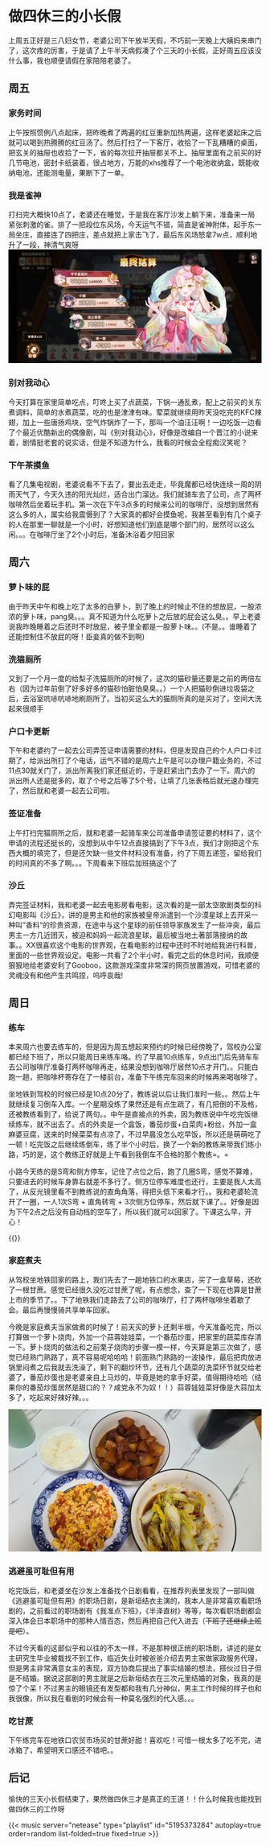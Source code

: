 # 做四休三的小长假



上周五正好是三八妇女节，老婆公司下午放半天假，不巧前一天晚上大姨妈来串门了，这次疼的厉害，于是请了上午半天病假凑了个三天的小长假，正好周五应该没什么事，我也顺便请假在家陪陪老婆了。

## 周五
### 家务时间
上午按照惯例八点起床，把昨晚煮了两遍的红豆重新加热两遍，这样老婆起床之后就可以喝到热腾腾的红豆汤了。然后打扫了一下客厅，收拾了一下乱糟糟的桌面，把玄关的抽屉也收拾了一下，省的每次拉开抽屉都关不上。抽屉里面有之前买的好几节电池，密封卡纸装着，很占地方，万能的xhs推荐了一个电池收纳盒，既能收纳电池，还能测电量，果断下了一单。

### 我是雀神
打扫完大概快10点了，老婆还在睡觉，于是我在客厅沙发上躺下来，准备来一局紧张刺激的雀。排了一把段位东风场，今天运气不错，简直是雀神附体，起手东一局坐庄，直接连了四把庄，差点就把上家击飞了，最后东风场怒拿7w点，顺利地升了一段，神清气爽呀
!["雀神附体"](./que.jpg "雀神附体")

### 别对我动心
今天打算在家里简单吃点，叮咚上买了点蔬菜，下锅一通乱煮，配上之前买的关东煮调料，简单的水煮蔬菜，吃的也是津津有味。荤菜就继续用昨天没吃完的KFC辣翅，加上一些唐扬鸡块，空气炸锅炸了一下，那叫一个油汪汪啊！一边吃饭一边看了个最近优酷新出的偶像剧，叫《别对我动心》，好像是改编自一个晋江的小说来着，剧情挺老套的说实话，但是不知道为什么，我看的时候会全程痴汉笑呢？

### 下午茶摸鱼
看了几集电视剧，老婆说看不下去了，要出去走走，毕竟魔都已经快连续一周的阴雨天气了，今天久违的阳光灿烂，适合出门溜达。我们就骑车去了公司，点了两杯咖啡然后坐着玩手机。第一次在下午3点多的时候来公司的咖啡厅，没想到居然有这么多的人，属实给我震慑到了？大家真的都好会摸鱼呢，我甚至看到有几个桌子的人在那里一聊就是一个小时，好想知道他们到底是哪个部门的，居然可以这么闲。。。在咖啡厅坐了2个小时后，准备沐浴着夕阳回家

## 周六
### 萝卜味的屁
由于昨天中午和晚上吃了太多的白萝卜，到了晚上的时候止不住的想放屁，一股浓浓的萝卜味，pang臭。。。真不知道为什么吃萝卜之后放的屁会这么臭。。早上老婆说我昨晚睡着之后还时不时放屁，被子里全都是一股萝卜味。。(不是。。谁睡着了还能控制住不放屁的呀！臣妾真的做不到啊)

### 洗猫厕所
又到了一个月一度的给梨子洗猫厕所的时候了，这次的猫砂量还要是之前的两倍左右（因为过年前倒了好多好多的猫砂怕脏怕臭臭。。）一个人把猫砂倒进垃圾袋之后，去浴室吭哧吭哧地刷厕所了。当初买这么大的猫厕所真的是买对了，空间大洗起来很顺手

### 户口卡更新
下午和老婆约了一起去公司弄签证申请需要的材料，但是发现自己的个人户口卡过期了，给派出所打了个电话，运气不错的是周六上午是可以办理户籍业务的，不过11点30就关门了，派出所离我们家还挺近的，于是赶紧出门去办了一下。周六的派出所人还是挺多的，取了个号之后等了5个号，让填了几张表格后就光速办理完了，然后就和老婆一起去公司啦。

### 签证准备
上午打扫完猫厕所之后，就和老婆一起骑车来公司准备申请签证要的材料了，这个申请的流程还挺长的，没想到从中午12点直接搞到了下午3点，我们才刚把这个东西大概的填完了，但是还欠缺一些文件材料没有准备，约了下周五递签，留给我们的时间真的不多了啊。。。下周看来下班后加班搞这个了

### 沙丘
弄完签证材料，我和老婆一起去电影房看电影，这次看的是一部太空歌剧类型的科幻电影叫《沙丘》，讲的是男主和他的家族被皇帝派遣到一个沙漠星球上去开采一种叫”香料“的珍贵资源，在途中与这个星球的前任领导家族发生了一些冲突，最后男主一方几近团灭，被迫和妈妈一起流浪星球，最后被当地土著部落接纳的故事。。XX很喜欢这个电影的世界观，在看电影的过程中还时不时地给我进行科普，里面的一些世界观设定。电影一共看了2个半小时，看完之后的休息时间，我顺便狠狠地给老婆安利了Gooboo，这款游戏深度非常深的网页放置游戏，可惜老婆的灵魂没有和他产生共鸣捏，呜呼哀哉!

## 周日
### 练车
本来周六也要去练车的，但是因为周五想起来预约的时候已经傍晚了，驾校办公室都已经下班了，所以只能周日来练车咯。约了早晨10点练车，9点出门后先骑车车去公司咖啡厅准备打两杯咖啡再走，结果没想到咖啡厅居然10点才开门。。只能白跑一趟，把咖啡杯寄存在了一楼前台，准备下午练完车回来的时候再来喝咖啡了。

坐地铁到驾校的时候已经是10点20分了，教练说以后让我们准时一些。。然后上午就继续复习倒车入库。一个星期没练了果然还是有点生疏了，有几把倒的不及格，还被教练看到了，给说了两句。。中午是直接点的外卖，因为教练说中午吃完饭继续练车，就不出去了。点的外卖是一个盒饭，番茄炒蛋+白菜肉+粉丝，外加一盒麻婆豆腐，送来的时候菜菜有点凉了，不过早晨没怎么吃早饭，所以还是萌萌吃了一顿！吃完饭之后继续练倒车，练了半个小时后，换了一个新的教练来带我们练小路，巧的是，这个教练正好就是上午看到我倒车不合格的那个教练=。=

小路今天练的是S弯和侧方停车，记住了点位之后，跑了几圈S弯，感觉不算难，只要进去的时候车身靠右就差不多行了。侧方位停车难度也还行，主要是我人太高了，从反光镜里看不到教练说的直角角落，得把头低下来看才行。。我和老婆轮流开了一圈，一人1次S弯 + 直角转弯 + 3次侧方位停车，然后就下课了。。好像是因为下午2点之后没有自动档的空车了，所以我们就可以回家了。下课这么早，开心！

{{<carousel imgs="./crane_1.jpeg, ./crane_2.jpeg" >}}


### 家庭煮夫
从驾校坐地铁回家的路上，我们先去了一趟地铁口的水果店，买了一盒草莓，还砍了一根甘蔗。感觉已经很久没吃过甘蔗了呢，有点想念，查了一下现在也算是甘蔗上市的季节了。。下了地铁我们走路去了公司的咖啡厅，打了两杯咖啡坐着歇了会。最后再慢慢骑共享单车回家。

今晚是家庭煮夫当家做煮的时候了！前天买的萝卜还剩半根，今天准备吃完，所以打算做一个萝卜烧肉，外加一个蒜蓉娃娃菜，一个番茄炒蛋，把家里的蔬菜库存清一下。萝卜烧肉的做法和之前栗子烧肉的步骤一模一样，今天算是第三次做了，感觉已经熟门熟路了，真不容易呢哈哈哈！前面熟门熟路的一波操作，最后把肉放进锅里闷煮之后我就去洗澡了，剩下的翻炒环节，还有几个蔬菜的洗菜环节就交给老婆了，番茄炒蛋也是老婆亲自上马炒的，毕竟是她的拿手好菜，值得期待哈哈（结果你的番茄炒蛋居然是甜口的？？咸党永不为奴！！）蒜蓉娃娃菜好像是大蒜加太多了，吃起来好辣好辣。。。

!["三菜零汤"](./supper.jpg "三菜零汤")

### 逃避虽可耻但有用

吃完饭后，和老婆坐在沙发上准备找个日剧看看，在推荐列表里发现了一部叫做《逃避虽可耻但有用》的职场日剧，是新垣结衣主演的，我本人是非常喜欢看职场剧的，之前看过的职场剧有《我准点下班》，《半泽直树》等等，每次看职场剧都会深入体会日本职场中的那种人情百态，然后再把自己代入进去（~~下班了还继续上班是吧~~）。

不过今天看的这部似乎和以往的不太一样，不是那种很正统的职场剧，讲述的是女主研究生毕业被裁找不到工作，临近失业时被爸爸介绍去男主家做家政服务代理，但是男主非常满意女主的表现，双方协商后提出了事实结婚的想法，搭伙过日子但是不结婚。据说这部剧的男主就是之后新垣结衣在三次元里结婚的对象，我真的是惊了个呆！不过男主的眼镜还有发型都和我有几分神似，男主工作时候的样子也和我很像，所以我在看剧的时候会有一种莫名强烈的代入感。。。

### 吃甘蔗
下午练完车在地铁口农贸市场买的甘蔗好甜！喜欢吃！可惜一根太多了吃不完，进冰箱了，希望明天口感还不错吧。。

## 后记
愉快的三天小长假结束了，果然做四休三才是真正的王道！！什么时候我也能找到做四休三的工作呀

{{< music server="netease" type="playlist" id="5195373284" autoplay=true order=random list-folded=true fixed=true >}}
